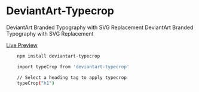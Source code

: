 # DeviantArt-Typecrop
DeviantArt Branded Typography with SVG Replacement	DeviantArt Branded Typography with SVG Replacement

[Live Preview ](https://deviantart-typecrop.web.app/)

```sh
    npm install deviantart-typecrop
```

```sh
    import typeCrop from 'deviantart-typecrop'

    // Select a heading tag to apply typecrop
    typeCrop("h1")
```
